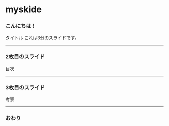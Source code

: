 # myskide
### こんにちは！

タイトル
これは3分のスライドです。


---


### 2枚目のスライド


目次


---


### 3枚目のスライド


考察


---


### おわり
